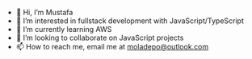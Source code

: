 - 👋 Hi, I’m Mustafa
- 👀 I’m interested in fullstack development with JavaScript/TypeScript
- 🌱 I’m currently learning AWS
- 💞️ I’m looking to collaborate on JavaScript projects
- 📫 How to reach me, email me at moladepo@outlook.com

<!---
mistyjack/mistyjack is a ✨ special ✨ repository because its `README.md` (this file) appears on your GitHub profile.
You can click the Preview link to take a look at your changes.
--->
